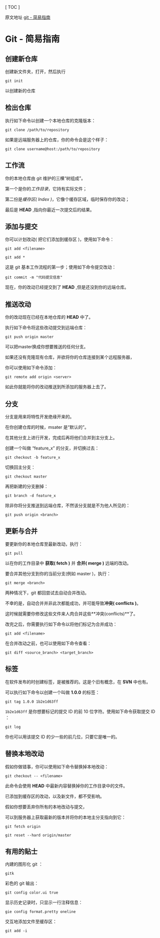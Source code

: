 [ TOC ]

原文地址 [git - 简易指南](http://www.bootcss.com/p/git-guide/)

# Git - 简易指南

## 创建新仓库
创建新文件夹，打开，然后执行

```git init```

以创建新的仓库


## 检出仓库
执行如下命令以创建一个本地仓库的克隆版本：

```git clone /path/to/repository```

如果是远端服务器上的仓库，你的命令会是这个样子：

```git clone username@host:/path/to/repository```

## 工作流
你的本地仓库由 git 维护的三棵“树组成”。

第一个是你的*工作目录*，它持有实际文件；

第二份是*缓存区( Index )*，它像个缓存区域，临时保存你的改动；

最后是 **HEAD** ,指向你最近一次提交后的结果。

## 添加与提交
你可以计划改动( 把它们添加到缓存区 )，使用如下命令：

```git add <filename>```

```git add *```

这是 git 基本工作流程的第一步；使用如下命令提交改动：

```git commit -m "代码提交信息"```

现在，你的改动已经提交到了 **HEAD** ,但是还没到你的远端仓库。

## 推送改动
你的改动现在已经在本地仓库的 **HEAD** 中了。

执行如下命令将这些改动提交到远端仓库：

```git push origin master```

可以把master换成你想要推送的任何分支。

如果还没有克隆现有仓库，并欲将你的仓库连接到某个远程服务器，

你可以使用如下命令添加：

```git remote add origin <server>```

如此你就能将你的改动推送到所添加的服务器上去了。

## 分支
分支是用来将特性开发绝缘开来的。

在你创建仓库的时候，msater 是“默认的”。

在其他分支上进行开发，完成后再将他们合并到主分支上。

创建一个叫做 “feature_x” 的分支，并切换过去：

```git checkout -b feature_x```

切换回主分支：

```git checkout master```

再把新建的分支删掉：

```git branch -d feature_x```

除非你将分支推送到远端仓库，不然该分支就是不为他人所见的：

```git push origin <branch>```

## 更新与合并
要更新你的本地仓库至最新改动，执行：

```git pull```

以在你的工作目录中 **获取( fetch )** 并 **合并( merge )** 远端的改动。

要合并其他分支到你的当前分支(例如 master )，执行：

```git merge <branch>```

两种情况下，git 都回尝试去自动合并改动。

不幸的是，自动合并并非此次都能成功，并可能导致**冲突( conflicts )**。

这时候就需要你修改这些文件来人肉合并这些**冲突(conflicts)**了。

改完之后，你需要执行如下命令以将他们标记为合并成功：

```git add <filename>```

在合并改动之前，也可以使用如下命令查看：

```git diff <source_branch> <target_branch>```


## 标签
在软件发布的时创建标签，是被推荐的。这是个旧有概念，在 **SVN** 中也有。

可以执行如下命令以创建一个叫做 **1.0.0** 的标签：

```git tag 1.0.0 1b2e1d63ff```

```1b2e1d63ff``` 是你想要标记的提交 ID 的前 10 位字符。使用如下命令获取提交 ID ：

```git log```

你也可以用该提交 ID 的少一些的前几位，只要它是唯一的。



## 替换本地改动

假如你做错事，你可以使用如下命令替换掉本地改动：

```git checkout -- <filename>```

此命令会使用 **HEAD** 中最新内容替换掉你的工作目录中的文件。

已添加到缓存区的改动，以及新文件，都不受影响。



假如你想要丢弃你所有的本地改动与提交，

可以到服务器上获取最新的版本并将你的本地主分支指向到它：

```git fetch origin```

```git reset --hard origin/master```



## 有用的贴士

内建的图形化 git ：

```gitk```

彩色的 git 输出：

```git config color.ui true```

显示历史记录时，只显示一行注释信息：

```gie config format.pretty oneline```

交互地添加文件至缓存区：

```git add -i```